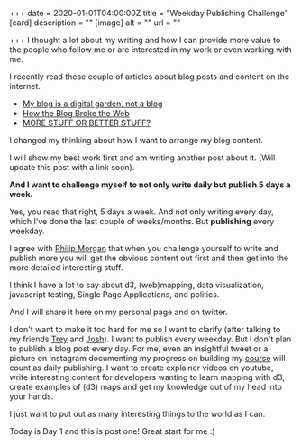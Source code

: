 +++
date = 2020-01-01T04:00:00Z
title = "Weekday Publishing Challenge"
[card]
description = ""
[image]
alt = ""
url = ""

+++
I thought a lot about my writing and how I can provide more value to the people who follow me or are interested in my work or even working with me.

I recently read these couple of articles about blog posts and content on the internet.

* [My blog is a digital garden, not a blog](https://joelhooks.com/digital-garden)
* [How the Blog Broke the Web](https://stackingthebricks.com/how-blogs-broke-the-web/)
* [MORE STUFF OR BETTER STUFF?](https://justinjackson.ca/more-stuff-or-better-stuff)

I changed my thinking about how I want to arrange my blog content.

I will show my best work first and am writing another post about it. (Will update this post with a link soon).

**And I want to challenge myself to not only write daily but publish 5 days a week.**

Yes, you read that right, 5 days a week. And not only writing every day, which I’ve done the last couple of weeks/months. But **publishing** every weekday.

I agree with [Philip Morgan](https://twitter.com/Philip_Morgan/status/1207008157144272896) that when you challenge yourself to write and publish more you will get the obvious content out first and then get into the more detailed interesting stuff.

I think I have a lot to say about d3, (web)mapping, data visualization, javascript testing, Single Page Applications, and politics.

And I will share it here on my personal page and on twitter.

I don't want to make it too hard for me so I want to clarify (after talking to my friends [Trey](https://trey.io) and [Josh](https://longslowramp.com)). I want to publish every weekday. But I don't plan to publish a blog post every day. For me, even an insightful tweet or a picture on Instagram documenting my progress on building my [course](https://mappingwithd3.com) will count as daily publishing. I want to create explainer videos on youtube, write interesting content for developers wanting to learn mapping with d3, create examples of (d3) maps and get my knowledge out of my head into your hands.

I just want to put out as many interesting things to the world as I can.

Today is Day 1 and this is post one! Great start for me :)